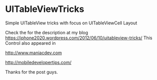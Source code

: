 UITableViewTricks
=================

Simple UITableView tricks with focus on UITableViewCell Layout

Check the for the description at my blog https://iphone2020.wordpress.com/2012/06/10/uitableview-tricks/
This Control also appeared in

http://www.maniacdev.com

http://mobiledevelopertips.com/

Thanks for the post guys.
